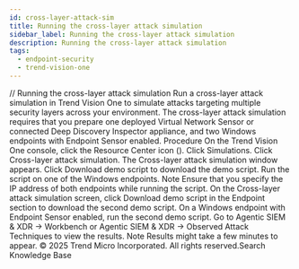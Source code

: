 ```yaml
---
id: cross-layer-attack-sim
title: Running the cross-layer attack simulation
sidebar_label: Running the cross-layer attack simulation
description: Running the cross-layer attack simulation
tags:
  - endpoint-security
  - trend-vision-one
---
```


/*<![CDATA[*/ $('#title').html($('meta[name=map-description]').attr('content')); /*]]>*/ Running the cross-layer attack simulation Run a cross-layer attack simulation in Trend Vision One to simulate attacks targeting multiple security layers across your environment. The cross-layer attack simulation requires that you prepare one deployed Virtual Network Sensor or connected Deep Discovery Inspector appliance, and two Windows endpoints with Endpoint Sensor enabled. Procedure On the Trend Vision One console, click the Resource Center icon (). Click Simulations. Click Cross-layer attack simulation. The Cross-layer attack simulation window appears. Click Download demo script to download the demo script. Run the script on one of the Windows endpoints. Note Ensure that you specify the IP address of both endpoints while running the script. On the Cross-layer attack simulation screen, click Download demo script in the Endpoint section to download the second demo script. On a Windows endpoint with Endpoint Sensor enabled, run the second demo script. Go to Agentic SIEM & XDR → Workbench or Agentic SIEM & XDR → Observed Attack Techniques to view the results. Note Results might take a few minutes to appear. © 2025 Trend Micro Incorporated. All rights reserved.Search Knowledge Base
